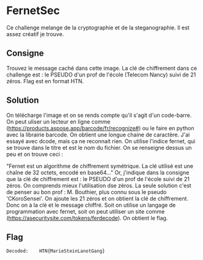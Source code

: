 # FernetSec

Ce challenge melange de la cryptographie et de la steganographie. Il est assez créatif je trouve. 


## Consigne 
Trouvez le message caché dans cette image. La clé de chiffrement dans ce challenge est : le PSEUDO d'un prof de l'école (Telecom Nancy) suivi de 21 zéros. Flag est en format HTN.

## Solution
On télécharge l'image et on se rends compte qu'il s'agit d'un code-barre. On peut uliser un lecteur en ligne comme (https://products.aspose.app/barcode/fr/recognize#) ou le faire en python avec la librairie barcode. On obtient une
longue chaine de caractère. J'ai essayé avec dcode, mais ça ne reconnait rien. On utilise l'indice fernet, qui se trouve dans le titre et est le nom du fichier. On se renseigne dessus un peu et on trouve ceci : 

"Fernet est un algorithme de chiffrement symétrique. La clé utilisé est une chaîne de 32 octets, encodé en base64..."
Or, j'indique dans la consigne que la clé de chiffrement est : le PSEUDO d'un prof de l'école suivi de 21 zéros. On comprends mieux l'utilisation dse zéros. La seule solution c'est de penser au bon prof : M. Bouthier, plus connu sous le pseudo 'CKoroSensei'. On ajoute les 21 zéros et on obtient la clé de chiffrement. Donc on à la clé et le message chiffré. 
Soit on utilise un langage de programmation avec fernet, soit on peut utiliser un site comme (https://asecuritysite.com/tokens/ferdecode). On obtient le flag.

## Flag
```bash
Decoded:	HTN{MarieSteinLanotGang}
```
